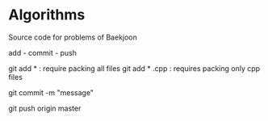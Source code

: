 # Algorithms
Source code for problems of Baekjoon

add - commit - push

git add * : require packing all files
git add * .cpp : requires packing only cpp files

git commit -m "message"

git push origin master
